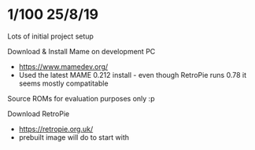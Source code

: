 # 1/100 25/8/19

Lots of initial project setup

Download & Install Mame on development PC
* https://www.mamedev.org/
* Used the latest MAME 0.212 install - even though RetroPie runs 0.78 it seems mostly compatitable

Source ROMs for evaluation purposes only :p

Download RetroPie 
* https://retropie.org.uk/
* prebuilt image will do to start with

